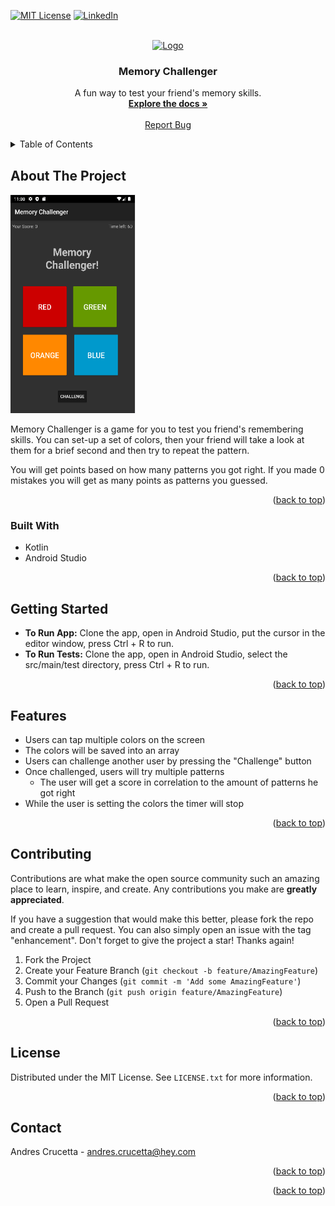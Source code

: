 <!-- PROJECT SHIELDS -->
[![MIT License][license-shield]][license-url]
[![LinkedIn][linkedin-shield]][linkedin-url]

<!-- PROJECT LOGO -->
<br />
<div align="center">
  <a href="https://github.com/acrucetta/android_project_acrucetta">
    <img src="https://kagi.com/proxy/time-512.png?c=83IG8yaed3ii314dSlu9x4gnIgF-Ydk7VT3CwEIsYzml2LCek9_qCvIkyCGzJTD8ZXxbrMoICLg5x3W-JOxzl-2S4W24DPZ7U8OeVLCC1OTXqb2saGLVdXjvZwnRH3iI" alt="Logo" width="80" height="80">
  </a>

<h3 align="center">Memory Challenger</h3>

  <p align="center">
    A fun way to test your friend's memory skills.
    <br />
    <a href="https://github.com/acrucetta/android_project_acrucetta"><strong>Explore the docs »</strong></a>
    <br />
    <br />
    <a href="https://github.com/acrucetta/android_project_acrucetta/issues">Report Bug</a>
  </p>
</div>



<!-- TABLE OF CONTENTS -->
<details>
  <summary>Table of Contents</summary>
  <ol>
    <li>
      <a href="#about-the-project">About The Project</a>
      <ul>
        <li><a href="#built-with">Built With</a></li>
      </ul>
    </li>
    <li>
      <a href="#getting-started">Getting Started</a>
    </li>
    <li><a href="#roadmap">Features</a></li>
    <li><a href="#contributing">Contributing</a></li>
    <li><a href="#license">License</a></li>
    <li><a href="#contact">Contact</a></li>
  </ol>
</details>



<!-- ABOUT THE PROJECT -->
## About The Project

<img src="img/gameScreenshot.png" alt="Logo" width="200" height="350">

Memory Challenger is a game for you to test you friend's remembering skills. You can set-up a set of colors, then your friend will take a look at them for a brief second and then try to repeat the pattern.

You will get points based on how many patterns you got right. If you made 0 mistakes you will get as many points as patterns you guessed.

<p align="right">(<a href="#top">back to top</a>)</p>



### Built With

* Kotlin
* Android Studio

<p align="right">(<a href="#top">back to top</a>)</p>

<!-- GETTING STARTED -->

## Getting Started

- **To Run App:** Clone the app, open in Android Studio, put the cursor in the editor window, press Ctrl + R to run.
- **To Run Tests:** Clone the app, open in Android Studio, select the src/main/test directory, press Ctrl + R to run.

<p align="right">(<a href="#top">back to top</a>)</p>

<!-- ROADMAP -->
## Features
- Users can tap multiple colors on the screen
- The colors will be saved into an array
- Users can challenge another user by pressing the "Challenge" button
- Once challenged, users will try multiple patterns
	- The user will get a score in correlation to the amount of patterns he got right
- While the user is setting the colors the timer will stop

<p align="right">(<a href="#top">back to top</a>)</p>

<!-- CONTRIBUTING -->
## Contributing

Contributions are what make the open source community such an amazing place to learn, inspire, and create. Any contributions you make are **greatly appreciated**.

If you have a suggestion that would make this better, please fork the repo and create a pull request. You can also simply open an issue with the tag "enhancement".
Don't forget to give the project a star! Thanks again!

1. Fork the Project
2. Create your Feature Branch (`git checkout -b feature/AmazingFeature`)
3. Commit your Changes (`git commit -m 'Add some AmazingFeature'`)
4. Push to the Branch (`git push origin feature/AmazingFeature`)
5. Open a Pull Request

<p align="right">(<a href="#top">back to top</a>)</p>

<!-- LICENSE -->
## License

Distributed under the MIT License. See `LICENSE.txt` for more information.

<p align="right">(<a href="#top">back to top</a>)</p>

<!-- CONTACT -->
## Contact

Andres Crucetta - andres.crucetta@hey.com

<p align="right">(<a href="#top">back to top</a>)</p>

<!-- ACKNOWLEDGMENTS -->

<p align="right">(<a href="#top">back to top</a>)</p>



<!-- MARKDOWN LINKS & IMAGES -->
<!-- https://www.markdownguide.org/basic-syntax/#reference-style-links -->
[contributors-shield]: https://img.shields.io/github/contributors/github_username/repo_name.svg?style=for-the-badge
[contributors-url]: https://github.com/github_username/repo_name/graphs/contributors
[forks-shield]: https://img.shields.io/github/forks/github_username/repo_name.svg?style=for-the-badge
[forks-url]: https://github.com/github_username/repo_name/network/members
[stars-shield]: https://img.shields.io/github/stars/github_username/repo_name.svg?style=for-the-badge
[stars-url]: https://github.com/github_username/repo_name/stargazers
[issues-shield]: https://img.shields.io/github/issues/github_username/repo_name.svg?style=for-the-badge
[issues-url]: https://github.com/github_username/repo_name/issues
[license-shield]: https://img.shields.io/github/license/github_username/repo_name.svg?style=for-the-badge
[license-url]: https://github.com/github_username/repo_name/blob/master/LICENSE.txt
[linkedin-shield]: https://img.shields.io/badge/-LinkedIn-black.svg?style=for-the-badge&logo=linkedin&colorB=555
[linkedin-url]: https://linkedin.com/in/andres-crucetta
[product-screenshot]: https://github.com/acrucetta/android_project_acrucetta/img/gameScreenshot/png
